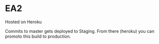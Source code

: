 # EA2

Hosted on Heroku

Commits to master gets deployed to Staging.
From there (heroku) you can promoto this build to production.
